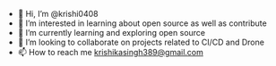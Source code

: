 - 👋 Hi, I’m @krishi0408
- 👀 I’m interested in learning about open source as well as contribute 
- 🌱 I’m currently learning and exploring open source 
- 💞️ I’m looking to collaborate on projects related to CI/CD and Drone 
- 📫 How to reach me <krishikasingh389@gmail.com>

<!---
krishi0408/krishi0408 is a ✨ special ✨ repository because its `README.md` (this file) appears on your GitHub profile.
You can click the Preview link to take a look at your changes.
--->
